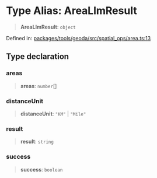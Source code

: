 # Type Alias: AreaLlmResult

> **AreaLlmResult**: `object`

Defined in: [packages/tools/geoda/src/spatial\_ops/area.ts:13](https://github.com/GeoDaCenter/openassistant/blob/bf312b357cb340f1f76fa8b62441fb39bcbce0ce/packages/tools/geoda/src/spatial_ops/area.ts#L13)

## Type declaration

### areas

> **areas**: `number`[]

### distanceUnit

> **distanceUnit**: `"KM"` \| `"Mile"`

### result

> **result**: `string`

### success

> **success**: `boolean`
